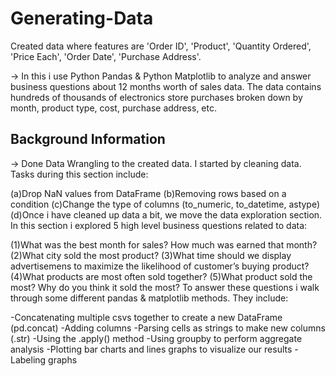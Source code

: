 # Generating-Data #

Created data where features are 'Order ID', 'Product', 'Quantity Ordered', 'Price Each', 'Order Date',	'Purchase Address'.

-> In this i use Python Pandas & Python Matplotlib to analyze and answer business questions about 12 months worth of sales data. The data contains hundreds of thousands of electronics store purchases broken down by month, product type, cost, purchase address, etc.

## Background Information ##
-> Done Data Wrangling to the created data. I started by cleaning data. Tasks during this section include: 

(a)Drop NaN values from DataFrame
(b)Removing rows based on a condition
(c)Change the type of columns (to_numeric, to_datetime, astype)
(d)Once i have cleaned up data a bit, we move the data exploration section. In this section i explored 5 high level business questions related to data:

(1)What was the best month for sales? How much was earned that month?
(2)What city sold the most product?
(3)What time should we display advertisemens to maximize the likelihood of customer’s buying product?
(4)What products are most often sold together?
(5)What product sold the most? Why do you think it sold the most?
To answer these questions i walk through some different pandas & matplotlib methods. They include:

-Concatenating multiple csvs together to create a new DataFrame (pd.concat)
-Adding columns
-Parsing cells as strings to make new columns (.str)
-Using the .apply() method
-Using groupby to perform aggregate analysis
-Plotting bar charts and lines graphs to visualize our results
-Labeling graphs
